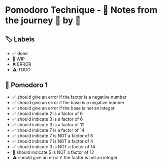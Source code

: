 # Pomodoro Technique - 📝 Notes from the journey 🍅 by 🍅


## 🏷️ Labels

- ✅ done
- 🚧 WIP
- ❌ ERROR
- ⚠ TODO

## 🍅 Pomodoro 1

- ✅ should give an error if the factor is a negative number
- ✅ should give an error if the base is a negative number
- ✅ should give an error if the base is not an integer
- ✅ should indicate 2 is a factor of 6
- ✅ should indicate 3 is a factor of 6
- ✅ should indicate 3 is a factor of 12
- ✅ should indicate 7 is a factor of 14
- ✅ should indicate 7 is NOT a factor of 6
- ✅ should indicate 7 is NOT a factor of 4
- ✅ should indicate 3 is NOT a factor of 14
- 🚧 should indicate 5 is NOT a factor of 12
- ⚠ should give an error if the factor is not an integer
